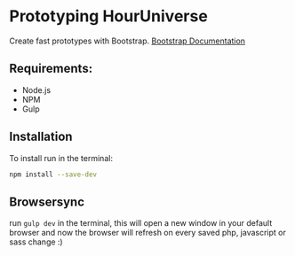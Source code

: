 # Prototyping HourUniverse #

Create fast prototypes with Bootstrap. [Bootstrap Documentation](https://getbootstrap.com/docs/4.5/getting-started/introduction/)

## Requirements:
* Node.js
* NPM
* Gulp

## Installation

To install run in the terminal:

```bash
npm install --save-dev
```

## Browsersync

run `gulp dev` in the terminal, this will open a new window in your default browser and now the browser will refresh on every saved php, javascript or sass change :)
